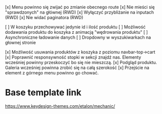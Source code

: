 [x] Menu powinno się zwijać po zmianie obecnego route
[x] Nie mieści się "sprawdzonych" na głównej (RWD)
[x] Wyłączyć przybliżanie na inputach (RWD)
[x] Nie widać paginatora (RWD)

[ ] W koszyku przechowywać jedynie id i ilość produktu
[ ] Możliwość dodawania produktu do koszyka z animacją "wędrowania produktu"
[ ] Asynchroniczne ładowanie danych
[ ] Dropdowny w wyszukiwarkach na głownej stronie

[x] Możliwość usuwania produktów z koszyka z poziomu navbar-top->cart
[x] Poprawnić responsywność stopki w sekcji znajdź nas. Elementy wcześniej powinny przeskoczyć bo się nie mieszczą.
[x] Podgląd produktu. Galeria wcześniej powinna zrobić się na całą szerokość
[x] Przejście na element z górnego menu powinno go chować.

# Base template link
https://www.keydesign-themes.com/etalon/mechanic/
